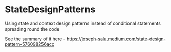 # StateDesignPatterns
Using state and context design patterns instead of conditional statements spreading round the code

See the summary of it here - https://joseph-salu.medium.com/state-design-pattern-576098256acc
